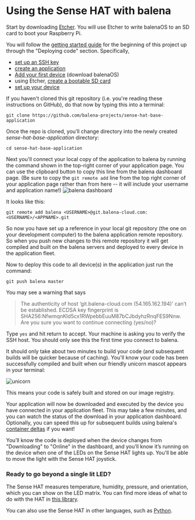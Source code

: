 Using the Sense HAT with balena
===============================

Start by downloading [Etcher](https://balena.io/etcher).  You will use Etcher to write balenaOS to an SD card to boot your Raspberry Pi.

You will follow the [getting started guide](https://balena.io/docs/learn/getting-started/raspberrypi3/nodejs/) for the beginning of this project up through the "Deploying code" section.  Specifically,
- [set up an SSH key](https://balena.io/docs/learn/getting-started/raspberrypi3/nodejs/#adding-an-ssh-key)
- [create an application](https://balena.io/docs/learn/getting-started/raspberrypi3/nodejs/#creating-an-application)
- [Add your first device](https://balena.io/docs/learn/getting-started/raspberrypi3/nodejs/#adding-your-first-device) (download balenaOS)
- using Etcher, [create a bootable SD card](https://balena.io/docs/learn/getting-started/raspberrypi3/nodejs/#create-a-bootable-sd-card)
- [set up your device](https://balena.io/docs/learn/getting-started/raspberrypi3/nodejs/#setting-up-your-device)

If you haven't cloned this git repository (i.e. you're reading these instructions on GitHub), do that now by typing this into a terminal:

```
git clone https://github.com/balena-projects/sense-hat-base-application
```

Once the repo is cloned, you’ll change directory into the newly created *sense-hat-base-application* directory:

```
cd sense-hat-base-application
```

Next you'll connect your local copy of the application to balena by running the command shown in the top-right corner of your application page. You can use the clipboard button to copy this line from the balena dashboard page.  (Be sure to copy the `git remote add` line from the top right corner of your application page rather than from here -- it will include your username and application name!)
![balena dashboard](https://user-images.githubusercontent.com/3144447/31838605-8c47e538-b5ab-11e7-9475-aee6978a1776.png)

It looks like this:
```
git remote add balena <USERNAME>@git.balena-cloud.com:<USERNAME>/<APPNAME>.git
```

So now you have set up a reference in your local git repository (the one on your development computer) to the balena application remote repository. So when you push new changes to this remote repository it will get compiled and built on the balena servers and deployed to every device in the application fleet.

Now to deploy this code to all device(s) in the application just run the command:

```
git push balena master
```

You may see a warning that says
>The authenticity of host ‘git.balena-cloud.com (54.165.162.194)’ can’t be established.
ECDSA key fingerprint is SHA256:NfwmqnKId5cx1RWpebbEuuM87bCJbdyhzRnqFES9Nnw.
Are you sure you want to continue connecting (yes/no)?

Type `yes` and hit return to accept. Your machine is asking you to verify the SSH host. You should only see this the first time you connect to balena.

It should only take about two minutes to build your code (and subsequent builds will be quicker because of caching). You'll know your code has been successfully compiled and built when our friendly unicorn mascot appears in your terminal:

![unicorn](https://user-images.githubusercontent.com/3144447/31838641-b8fca76c-b5ab-11e7-92ee-dd49a0652bac.png)

This means your code is safely built and stored on our image registry.

Your application will now be downloaded and executed by the device you have connected in your application fleet. This may take a few minutes, and you can watch the status of the download in your application dashboard.  Optionally, you can speed this up for subsequent builds using balena's [container deltas](https://balena.io/docs/learn/deploy/delta/) if you want!

You’ll know the code is deployed when the device changes from "Downloading" to "Online" in the dashboard, and you’ll know it’s running on the device when one of the LEDs on the Sense HAT lights up. You'll be able to move the light with the Sense HAT joystick.

### Ready to go beyond a single lit LED?
The Sense HAT measures temperature, humidity, pressure, and orientation, which you can show on the LED matrix. You can find more ideas of what to do with the HAT in [this library](https://github.com/balena-playground/node-sense-hat).

You can also use the Sense HAT in other languages, such as [Python](http://pythonhosted.org/sense-hat/).
